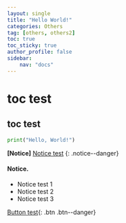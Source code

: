 ```yaml
---
layout: single
title: "Hello World!"
categories: Others
tag: [others, others2]
toc: true
toc_sticky: true
author_profile: false
sidebar:
    nav: "docs"
---
```


# toc test
## toc test
```python
print("Hello, World!")
```


**[Notice]**  [Notice test](https://google.com)
{: .notice--danger}

<div class="notice--success">
<h4>Notice.</h4>
<ul>
    <li>Notice test 1</li>
    <li>Notice test 2</li>
    <li>Notice test 3</li>
</ul>
</div>

[Button test](https://google.com){: .btn .btn--danger}